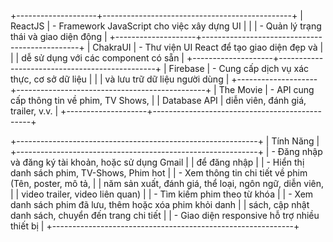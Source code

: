 +--------------------+-----------------------------------------------+
|    ReactJS         | - Framework JavaScript cho việc xây dựng UI   |
|                    | - Quản lý trạng thái và giao diện động        |
+--------------------+-----------------------------------------------+
|    ChakraUI        | - Thư viện UI React để tạo giao diện đẹp và   |
|                    |   dễ sử dụng với các component có sẵn         |
+--------------------+-----------------------------------------------+
|    Firebase        | - Cung cấp dịch vụ xác thực, cơ sở dữ liệu    |
|                    |   và lưu trữ dữ liệu người dùng               |
+--------------------+-----------------------------------------------+
|    The Movie       | - API cung cấp thông tin về phim, TV Shows,   |
|    Database API    |   diễn viên, đánh giá, trailer, v.v.          |
+--------------------+-----------------------------------------------+

+------------------------------------------------------------+
|                        Tính Năng                           |
+------------------------------------------------------------+
| - Đăng nhập và đăng ký tài khoản, hoặc sử dụng Gmail       |
|   để đăng nhập                                             |
| - Hiển thị danh sách phim, TV-Shows, Phim hot              |
| - Xem thông tin chi tiết về phim (Tên, poster, mô tả,      |
|   năm sản xuất, đánh giá, thể loại, ngôn ngữ, diễn viên,   |
|   video trailer, video liên quan)                          |
| - Tìm kiếm phim theo từ khóa                               |
| - Xem danh sách phim đã lưu, thêm hoặc xóa phim khỏi danh  |
|   sách, cập nhật danh sách, chuyển đến trang chi tiết      |
| - Giao diện responsive hỗ trợ nhiều thiết bị               |
+------------------------------------------------------------+
